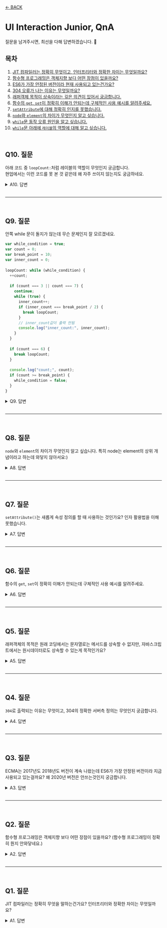 [← BACK](../README.md)

# UI Interaction Junior, QnA

질문을 남겨주시면, 최선을 다해 답변하겠습니다. 🐧

## 목차

1. [JIT 컴파일러는 정확히 무엇이고, 인터프리터와 정확한 차이는 무엇일까요?](#q1-질문)
1. [함수형 프로그래밍은 객체지향 보다 어떤 장점이 있을까요?](#q2-질문)
1. [ES6가 가장 안정된 버전이라 현재 사용되고 있는건가요?](#q3-질문)
1. [304 오류가 나는 이유는 무엇일까요?](#q4-질문)
1. [래퍼객체 목적이 상속이라는 깊은 의견이 있어서 궁금합니다.](#q5-질문)
1. [함수의 `get`, `set`이 정확히 이해가 안되는데 구체적인 사용 예시를 알려주세요.](#q6-질문)
1. [`setAttribute`에 대해 정확히 인지를 못했습니다.](#q7-질문)
1. [`node`와 `element`의 차이가 무엇인지 알고 싶습니다.](#q8-질문)
1. [`while`문 동작 오류 원인을 알고 싶습니다.](#q9-질문)
1. [`while`문 아래에 `레이블`의 역할에 대해 알고 싶습니다.](#q10-질문)

<br/>

## Q10. 질문

아래 코드 중 `loopCount:`처럼 레이블의 역할이 무엇인지 궁금합니다.  
현업에서는 이런 코드를 못 본 것 같은데 왜 자주 쓰이지 않는지도 궁금하네요.

<details>
  <summary>A10. 답변</summary>
  <br/>

  반복문에 레이블(label)을 붙이고, `break`나 `continue` 구문을 사용해 
  반복문의 **어느 위치에서 작업을 멈추고** **어느 위치에서 다시 수행할 지**를 알려줄 수 있습니다.
  레이블 사용법에 대한 상세한 내용은 [label, MDN](https://developer.mozilla.org/ko/docs/Web/JavaScript/Reference/Statements/label) 문서를 참고해보세요.

  ```js
  var count = 10;

  label1:
  while(count-- > 0) {
    
    if (count === 8) {

      label2:
      while(true) {
        count -= 2;
        console.log('label2: while: ', count);
        if (count < 6) {
          console.log('label2: while: count < 6: ', count);
          console.log('label2 → label1 레이블로 continue 점프(↖)');
          continue label1;
        }
      }
    }

    console.log('label1: while: ', count);

  }
  ```

  **출력 결과**

  ```
  label1: while: 9
    label2: while: 6
    label2: while: 4
    label2: while: count < 6: 4
    label2 → label1 레이블로 continue 점프(↖)
  label1: while: 3
  label1: while: 2
  label1: while: 1
  ```

  현업에서 이런 코드를 자주 못 본 이유는 중첩된 반복문 사용이 상대적으로 UI 개발 상에서 자주 사용되지 않았기 때문일 것입니다.
  x, y축을 사용하는 UI를 제어해야 하는 경우라면 레이블을 사용하는 코드를 볼 수도 있을 거에요. :-)
  
</details>

<br />

---

<br />

## Q9. 질문

안쪽 while 문이 돌지가 않는데 무슨 문제인지 잘 모르겠네요.

```js
var while_condition = true;
var count = 0;
var break_point = 10;
var inner_count = 0;

loopCount: while (while_condition) {
  ++count;

  if (count === 3 || count === 7) {
    continue;
    while (true) {
      inner_count++;
      if (inner_count === break_point / 2) {
        break loopCount;
      }
      // inner_count값이 출력 안됨
      console.log("inner_count:", inner_count);
    }
  }

  if (count === 6) {
    break loopCount;
  }

  console.log("count;", count);
  if (count >= break_point) {
    while_condition = false;
  }
}
```

<details>
  <summary>Q9. 답변</summary>
  <br/>

  `count === 3 || count === 7` 조건문 안에 `continue`가 있어서 while 문이 작동하지 않는 것입니다.  
  코드를 아래와 같이 변경한 후 테스트 해보세요.

  ```js
  var while_condition = true;
  var count = 0;
  var break_point = 10;
  var inner_count = 0;

  loopCount: while (while_condition) {
    ++count;

    if (count === 3 || count === 7) {
      continue;
    }

    while (true) {
      inner_count++;
      if (inner_count === break_point / 2) {
        console.log('loopCount 종료 (1)');
        break loopCount;
      }
      console.log('inner_count:', inner_count);
    }

    if (count === 6) {
      console.log('loopCount 종료 (2)');
      break loopCount;
    }

    console.log('count;', count);

    if (count >= break_point) {
      while_condition = false;
    }
  }
  ``` 

  **출력 결과**

  ```sh
  inner_count: 1
  inner_count: 2
  inner_count: 3
  inner_count: 4
  loopCount 종료 (1)
  ```
</details>

<br />

---

<br />

## Q8. 질문

`node`와 `element`의 차이가 무엇인지 알고 싶습니다. 특히 node는 element의 상위 개념이라고 하는데 와닿지 않아서요:)

<details>
  <summary>A8. 답변</summary>
  <!-- <br/> -->

### 인스턴스와 클래스

HTML 문서에 작성된 코드는 단순한 텍스트에 불과 합니다.
이 텍스트를 브라우저가 해석(Parsing)하여 문서의 요소 객체로 생성합니다.

생성된 요소 객체는 HTML 요소 유형에 따라 생성자(클래스)가 다릅니다. 아래 예시에서는
제목(Headling) 요소를 생성하기 위해 HTMLHeadlingElement 클래스가 사용되었습니다.

| 인스턴스                | 클래스(생성자)        |
| ----------------------- | --------------------- |
| `h2.hd.hd-3.page-title` | `HTMLHeadlingElement` |

### 클래스와 상위(super) 클래스

그리고 `HTMLHeadlingElement` 클래스는 부모(상위, 수퍼) 클래스를 가지는데
`HTMLElement`, `Element`, `Node`, `EventTarget`, `Object` 순으로 거슬러 올라갑니다.
쉽게 말해 HTML의 모든 문서에 사용된 요소는 **JavaScript 객체로부터 능력을 상속 받은 하위 객체**입니다.

  <img src="../../assets/instance-class__element-node.png" alt />
  <br/>
  <br/>

### 클래스 상속

JavaScript 객체(Object) → 이벤트 타겟(EventTarget) → 노드(Node) → 요소(Element) → HTML 요소(HTMlElement) 순으로
상위 클래스의 능력을 하위 클래스가 상속받았고, 결과적으로 HTML 제목 요소(HTMLHeadlingElement) 클래스는 부모로부터 물려 받은
능력을 사용할 수 있습니다. (마치 인간(Human) 클래스의 상위 클래스가 포유류(Mammalia), 그 상위 클래스가 척추동물(Vertebrate)인 것처럼)

### 결론

즉, `Element`는 `Node` 클래스로 부터 능력을 상속 받은 클래스입니다. 그러므로 `Element`는 `Node`의 능력을 모두 사용할 수 있습니다.

| 상위 클래스 | 클래스   | 하위 클래스 |
| ----------- | -------- | ----------- |
| 포유류      | 영장류   | 인간        |
| 포유류      | 영장류   | 원숭이      |
| 포유류      | 고래하목 | 고래        |

  <br/>

자연계, **고래하목의 상속 구조**

  <img src="../../assets/instance.png" alt />

</details>

<br />

---

<br />

## Q7. 질문

`setAttribute()`는 새롭게 속성 정의를 할 때 사용하는 것인가요? 인자 활용법을 이해 못했습니다.

<details>
  <summary>A7. 답변</summary>
  <br/>

[setAttribute()](https://developer.mozilla.org/ko/docs/Web/API/Element/setAttribute) 메서드는
요소 노드(ElementNode) 객체의 메서드입니다. 이 메서드는 요소 노드의 속성을 업데이트 합니다.
속성이 이미 존재할 경우 새로운 설정 값으로 업데이트 되지만, 그렇지 않을 경우는 지정된 이름과 값으로 새로운 속성이 설정됩니다.

사용법은 다음과 같습니다. (인자 유형은 모두 **문자**입니다. `속성`, `값`)

```js
ElementNode.setAttribute(name, value);
```

활용 예시 코드를 살펴보세요.

```html
<a class="link__setAttribute" href="./what-is-set-attribute/"
  ><code>setAttribute()</code> 메서드란?</a
>
```

```js
var demoNode = document.querySelector(".link__setAttribute");

// 존재하는 속성 값 업데이트
demoNode.setAttribute("href", "#what-is-set-attribute");

// 존재하지 않는 속성은 추가 설정
demoNode.setAttribute(
  "title",
  "현재 페이지의 setAttribute() 메서드 소개 영역으로 이동"
);
```

DOM 스크립트에 의해 조작된 결과는 다음과 같이 렌더링 됩니다.

```html
<a
  class="link__setAttribute"
  href="#what-is-set-attribute"
  title="현재 페이지의 setAttribute() 메서드 소개 영역으로 이동"
>
  <code>setAttribute()</code> 메서드란?
</a>
```

</details>

<br />

---

<br />

## Q6. 질문

함수의 `get`, `set`이 정확히 이해가 안되는데 구체적인 사용 예시를 알려주세요.

<details>
  <summary>A6. 답변</summary>
  <br/>

간단한 DOM 스크립트 속성 가져오기(GET), 설정하기(SET) 예시를 살펴보면서
함수의 GET, SET 사용 예를 알아보죠. 🐧

_HTML_

```html
<img class="tester" src="./tester.jpg" alt="테스터" />
```

_JavaScript_

```js
var testerNode = document.querySelector(".tester");

// [GET], 속성 값 가져오기
var altValue = testerNode.getAttribute("alt");
console.log(altValue); // '테스터'

// [SET], 속성 값 설정하기
testerNode.setAttribute("alt", "테스터(Tester)");

// [SET → GET], 속성 값 설정 후 설정된 값 가져오기
altValue = testerNode.getAttribute("alt");
console.log(altValue); // '테스터(Tester)'
```

살펴봤듯이 HTML 요소 노드의 속성을 통해 값을 가져올 때는 `get` 값을,
설정할 때는 `set` 접두사가 함수(또는 메서드) 이름에 사용됩니다.

직접 함수를 작성할 경우에도 이러한 이름 작성 패턴이 반영됩니다.

```js
// CSS 속성 값을 반환하는(가져오는) 함수
function getCSS(domNode, property) {
  return window.getComputedStyle(domNode).getPropertyValue(property);
}

// CSS 속성 값을 설정하는 함수
function setCSS(domNode, property, value) {
  domNode.style[property] = value;
}
```

작성된 함수를 사용하는 코드를 살펴보죠. 속성 값을 반환하는(가져오는) 함수는 결과 값을 기억할 변수에 담을 수 있고,
속성 값을 설정하는 함수를 사용하는 경우는 별도로 반환되는 값이 없으므로 변수에 담을 필요가 없습니다.

```js
var testerNode = document.querySelector(".tester");

// DOM 요소 노드의 CSS 속성 값 가져오기
var widthValue = getCSS(testerNode, "width");
var heightValue = getCSS(testerNode, "height");
console.log(widthValue); // '260px'
console.log(heightValue); // '140px'

// DOM 요소 노드의 CSS 속성 값 설정오기
setCSS(testerNode, "width", "520px");
setCSS(testerNode, "height", "280px");
```

</details>

<br />

---

<br />

## Q5. 질문

래퍼객체의 목적은 원래 코딩에서는 문자열로는 메서드를 상속할 수 없지만, 자바스크립트에서는 원시데이터로도 상속할 수 있는게 목적인가요?

<details>
  <summary>A5. 답변</summary>
  <br/>

### 질문 리마인드

래퍼객체 목적이 상속이라는 깊은 의견이 있어서 궁금합니다.
래퍼객체의 목적은 원래 코딩에서는 문자열로는 메서드를 상속할 수 없지만, 자바스크립트에서는 원시데이터로도 상속할 수 있는게 목적인가요?

### 질문 해석 후 답변

질문이 "래퍼 객체의 사용 목적이 상속인가?"라고 이해하고 답변드립니다.

결론부터 이야기 하면 "상속"이 목적이 아닙니다. 굳이 비유하자면 "사용자 편의를 위해 눈에 보이지 않게 작동되는 수단"일 것입니다.

말보다는 예시가 이해하는데 도움이 되겠죠. JavaScript에서 래퍼(Wrapper) 객체를 제공하지 않을 경우, 두 수의 소수점을 제거하고
합을 구하는 프로그램을 작성하려면 다음과 같이 작성해야 합니다.

```js
// Number 객체 생성
var number1Object = new Number(9.12);
// 생성된 Number 객체의 원시 값 추출
var primitiveValueOfNumber1Object = number1Object.valueOf();
// 원시 값 출력
console.log(primitiveValueOfNumber1Object); // 9.12 출력
// 값에서 소수점 제거 (숫자 → 문자로 형 변환 됨)
console.log(primitiveValueOfNumber1Object.toFixed(0)); // "9" 출력
// 문자 → 숫자로 형 변경 (사칙 연산을 수행하기 위한 목적)
number1Object = Number(primitiveValueOfNumber1Object.toFixed(0)); // 9 출력

// Number 객체 생성
var number2Object = new Number(10.45);
// 생성된 Number 객체의 원시 값 추출
var primitiveValueOfNumber2Object = number2Object.valueOf();
// 원시 값 출력
console.log(primitiveValueOfNumber2Object); // 10.45 출력
// 값에서 소수점 제거 (숫자 → 문자로 형 변환 됨)
console.log(primitiveValueOfNumber2Object.toFixed(0)); // "10" 출력
// 문자 → 숫자로 형 변경 (사칙 연산을 수행하기 위한 목적)
number2Object = Number(primitiveValueOfNumber2Object.toFixed(0)); // 10 출력

// -------------------------------------------------------------------------

// 숫자 원시 값 합산
var resultSumNumbers = number1Object + number2Object;
// 두 수의 합으로 연산된 결과 값 출력
console.log(resultSumNumbers); // 19 출력
```

보다시피 단지 두 수의 소수점을 절삭하고 합을 구하고 싶을 뿐인데... 코드가 매우 복잡합니다.
그럼 이어서 래퍼 객체가 제공될 경우 위의 프로그램 작성 코드가 어떻게 바뀌는지 비교해봅시다. 어떤가요? 비교적 코드가 상당히 간결해졌죠.

```js
var resultSumNumbers = Number((9.12).toFixed(0)) + Number((10.45).toFixed(0));
// 두 수의 합으로 연산된 결과 값 출력
console.log(resultSumNumbers); // 19 출력
```

코드를 자세히 뜯어볼까요? 먼저 아래 코드를 살펴봅시다.

```js
(9.12).toFixed(0);
```

`9.12`는 숫자 값입니다. 객체가 아니죠. 그러므로 `.toFixed()` 메서드를 소유할 수 없습니다.
왜냐고요? **객체가 아니니까요.** <u>멤버(members)인 속성 또는 메서드를 소유하려면 객체여야 합니다.</u>
하지만 숫자 값은 원시 값일 뿐, 객체가 아니기에 `.toFixed()`를 가질 수도 사용할 수도 없습니다.
그러므로 메서드를 사용하려면 숫자 값이 아닌, Number 객체가 필요합니다.

```js
var number1Object = new Number(9.12); // Number 객체 생성
number1Object = number1Object.valueOf().toFixed(0); // Number 객체의 메서드 활용
```

앞서 작성된 코드의 결과 값 유형은 문자(String) 입니다. 문자인 경우 사칙연산이 안되므로
문자 유형을 숫자 유형으로 변경해야 합니다. 래퍼 객체가 제공될 경우, 아래와 같이 코드 구문이 간결하게 작성됩니다.

```js
Number((9.12).toFixed(0));
```

반면, 래퍼 객체가 제공되지 않을 경우는 아래와 같이 코드가 장황하고 복잡해집니다.

```js
var number1Object = new Number(9.12); // Number 객체 생성
number1Object = Number(number1Object.valueOf().toFixed(0)); // Number 객체의 메서드 활용
```

### 정리

답변 글에서 "사용자 편의를 위해 눈에 보이지 않게 작동되는 수단"으로 래퍼 객체가 활용된다고 짚어드렸습니다.
예제로 다룬 코드를 비교해서 체험했듯이 JavaScript에서 Number, String, Boolean 래퍼 객체를 제공하기에
값임에도 객체인 것처럼 메서드를 사용할 수 있어 코드를 손쉽게 작성이 가능한 것입니다.

**원시 값은 값일 뿐이고 객체가 아니므로 객체가 가지는 메서드를 사용할 수 없지만, 래퍼 객체를 제공함으로 메서드를 사용할 수 있게 한다.**

```js
var numWrapper = 9; // new Number(9)를 통해 생성된 객체인 것처럼 래핑
var strWrapper = "9px"; // new String('9px')을 통해 생성된 객체인 것처럼 래핑
var booWrapper = false; // new Boolean(false)를 통해 생성된 객체인 것처럼 래핑

// 마치 객체인 것처럼 메서드를 사용할 수 있음
numWrapper.toPrecision(2); // "9.0"
strWrapper.indexOf("p"); // 1
booWrapper.toString(); // 'false'
```

</details>

<br />

---

<br />

## Q4. 질문

`304`로 출력되는 이유는 무엇이고, 304의 정확한 서버측 정의는 무엇인지 궁금합니다.

<details>
  <summary>A4. 답변</summary>
  <br/>

  <img src='../TIL/재완/img/304오류.png' alt />
  <br/>
  <br/>

HTTP 상태 코드 `304`는 "리소스가 수정되지 않았음(Not Modified)". 즉, **서버에 다시 리소스를 요청할 필요가 없는 상태**임을 나타냅니다.

이 말이 가지는 의미는 사용자가 처음 사이트에 방문했을 때는 HTML, CSS, JavaScript 파일과 이미지 파일 등을 서버에 요청해 모두 다운로드 받아야 하지만,
다시 사용자가 사이트에 방문할 때는 자동 캐시(브라우저에서 다운로드 받은 리소스를 기억하는 것을 말함)된 리소스를 서버에 다시 요청하지 않습니다.
이미 받은 리소스를 다시 요청하는 것은 낭비이고 불필요한 일이기 때문입니다.

하지만, 서버의 파일이 업데이트(수정)되면 변경된 파일을 다시 다운로드 받아 사용자가 이용하는 사이트에 반영해야 합니다. 즉, **사용자 브라우저에
캐시된 리소스와 서버의 리소스가 동일한 경우 Not Modified 상태인 것이고 불필요하게 리소스를 서버에 다시 요청하지 않는 것**이라고 이해하시면
좋을 것 같습니다.

> 참고: [304 Not Modified, [MDN]](https://developer.mozilla.org/ko/docs/Web/HTTP/Status/304)

_답변 끝_

---

_질문 내용 이동 됨_

구글링 해보면 `modified`라고 나오는데 직관적으로 안와닿습니다 :)

### [304 Not Modified] - 구글링 검색결과

#### 2.1 Conditional GET Request

HTTP Get 의 특별한 타입으로 요청 메시지에 다음 필드가 있다면 HTTP Conditional Get 으로 변경한다.

```
If-Modified-Since
If-Unmodified-Since
If-Match
If-None-Match
If-Range header fields
```

> ※ 대부분의 브라우저는 HTTP conditional request를 사용하여 자동 캐시 기능을 지원한다.

#### 2.2 304 응답

클라이언트가 조건부 GET 요청을 실행하고 접근이 허용되었지만 문서가 수정되지 않았다면, 서버는 304 상태코드로 응답한다. 304 응답은 메시지-바디 를 절대 포함하면 안된다. 그래서 이것은 항상 헤더 필드후에 처음 공백라인으로 종료된다.

> If the client has performed a conditional GET request and access is allowed, but the document has not been modified, the server SHOULD respond with this status code. The 304 response MUST NOT contain a message-body, and thus is always terminated by the first empty line after the header fields.

만약 304 응답이 현재 캐시되지 않은 엔티티를 지시하면, 캐쉬는 반드시 이 응답을 무시하고 조건없는 요청을 반복해야 한다.

> If a 304 response indicates an entity not currently cached, then the cache MUST disregard the response and repeat the request without the conditional.

</details>

<br/>

---

<br/>

## Q3. 질문

ECMA는 2017년도 2018년도 버전이 계속 나왔는데 ES6가 가장 안정된 버전이라 지금 사용되고 있는걸까요? 왜 2020년 버전은 안쓰는것인지 궁금합니다.

<details>
  <summary>A3. 답변</summary>
  <br/>

JavaScript 즉, [ECMAScript](https://www.ecma-international.org/publications/standards/Ecma-262.htm)는 웹 표준 스크립트 명칭입니다.
1997년 초판 발행 이후, 2015년에 6판이 발행되면서 클래스, 모듈과 같은 새로운 문법이 추가되었습니다. 그 후 매년 새로운 문법이 조금씩 추가되어 발행되고 있습니다.

- 1997.06 초판
- 1998.06 2판
- 1999.06 3판
- 1999.06 중단
- 2009.06 5판
- 2011.06 5.1판
- 2015.06 6판 (클래스, 모듈 문법 추가)
- 2016.06 7판
- 2017.06 8판 (`async`/`await` 추가)
- 2018.06 9판
- 2019.06 10판
- 2020.06 11판

질문은 "왜 2020년 버전은 안쓰는가?" 인데, 웹 환경의 특성상 새로 등장한 기술을 바로 사용할 수 없습니다.
다양한 플랫폼, 브라우저 환경에서 새로운 기술을 지원해야만 쓸 수 있기 때문입니다. 그러니 2020년에 등장한 새 기술을 바로 사용하지 못하는 거죠. 안 하는게 아니라.

그리고 2015년에 등장한 ES6가 안정적이라서 사용되는 것이 아니고, 새 기술을 구형 브라우저에서 해석되도록 구 기술로 변환(컴파일)해주는 도구가 있기 때문에 사용하는 겁니다.
예를 들어 Babel 또는 TypeScript 를 사용할 경우 ES6-9 기술을 사용해 (ES5) 코드로 변환해 오래된 브라우저에서도 호환될 수 있도록 만들어 주기 때문입니다.
이런 도구를 사용할 수 없는 환경에서는 ES6를 사용할 수 없습니다.

ES6, ES7, ES8 등의 새로운 기술이 사용되는 Front-End 개발 환경은 React나 Vue 같은 프레임워크를 사용할 경우입니다. 일반적인 jQuery를 사용하는 개발 환경에서는
ES6가 사용되지 않습니다. 프레임워크와 달리 직접 모듈 번들러와 컴파일러 개발 환경을 구축해야 하기 때문입니다. 결론은 개발 환경에 따라 새로운 ECMAScript를 사용할 수도 있고
아닐 수도 있습니다.

</details>

<br />

---

<br />

## Q2. 질문

함수형 프로그래밍은 객체지향 보다 어떤 장점이 있을까요? (함수형 프로그래밍이 정확히 뭔지 안와닿네요.)

<details>
  <summary>A2. 답변</summary>
  <br/>
  
  해당 질문은 주니어 레벨의 질문은 아니네요. ^^; 그래도 답변 드립니다.

함수형 프로그래밍과 객체 지향 프로그래밍 모두 프로그래밍 방식을 말합니다.
어떤 방식이 낫다, 아니다의 관점으로 접근하기 보다는 상황에 따라 방식을 선택해 사용할 수 있다고 생각해보세요.
예를 들어 목적지에 가기 위해 이용 가능한 교통 수단이 어떤 상황에서는 버스일 것이고, 다른 상황에서는 지하철일 수 있으니까요.
간단하게 동일한 처리를 하는 각 프로그래밍 방식을 비교해보도록 하죠.

### 함수형 프로그래밍

재사용 할 함수를 선언합니다.

```js
// 함수

function getNode(selector, context = document) {
  return context.querySelector(selector);
}

function css(domNode, prop, value) {
  if (!value) {
    return window.getComputedStyle(domNode).getPropertyValue(prop);
  } else {
    domNode.style[prop] = value;
  }
  return domNode;
}
```

선언된 함수를 실행해 처리합니다.

```js
const appNode = getNode(".app");
const appHeaderNode = getNode(".appHeader", appNode);
css(appHeaderNode, "margin", "10vw 0");
css(appHeaderNode, "padding", "20px");
```

또는 변수 참조 없이 아래와 같이 인라인으로 작성할 수도 있습니다.

```js
css(
  css(getNode(".appHeader", getNode(".app")), "margin", "10vw 0"),
  "padding",
  "20px"
);
```

### 객체 지향 프로그래밍

재사용 할 클래스를 선언합니다.

```js
// 클래스

class DomUtils {
  constructor(selector, context) {
    this.domNode = DomUtils.getNode(selector, context);
  }

  static getNode(selector, context = document) {
    if (typeof context === "string") {
      context = DomUtils.getNode(context);
    }
    return context.querySelector(selector);
  }

  css(prop, value) {
    const { domNode } = this;

    if (!value) {
      return window.getComputedStyle(domNode).getPropertyValue(prop);
    } else {
      domNode.style[prop] = value;
    }
    return this;
  }
}
```

클래스를 사용해 새로운 객체를 생성한 다음 객체의 메서드를 활용해 처리합니다.

```js
var appHeader = new DomUtils(".appHeader", ".app");

appHeader.css("margin", "10vw 0").css("padding", "20px");
```

</details>

<br />

---

<br />

## Q1. 질문

JIT 컴파일러는 정확히 무엇을 말하는건가요? 인터프리터와 정확한 차이는 무엇일까요?

<details>
  <summary>A1. 답변</summary>
  <br/>
  컴퓨터 프로그램을 만드는 전통적인 2가지 방법은 인터프리트 방식과 컴파일(정적) 방식이 있습니다.
  이 중 인터프리트 방식은 JavaScript가 동작하는 것처럼 프로그래밍 언어를 브라우저의 JavaScript 엔진이 실시간으로 해석하여
  기계어 코드를 실행합니다. 반면 컴파일(정적) 방식은 JAVA가 동작하는 것처럼 애플리케이션 실행 전에 코드를 기계어로 번역해둔 상태입니다.
  <br/>
  <br/>

| 컴퓨터 프로그램 방식  | 설명                                                                        |
| --------------------- | --------------------------------------------------------------------------- |
| 인터프리트(like 통역) | JavaScript가 작동하는 방식 (실시간 해석이 필요해 상대적으로 느림)           |
| 컴파일(like 번역)     | JAVA가 작동하는 방식 (이미 해석된 코드를 실행하므로 인터프리트에 비해 빠름) |

반면 JIT(just-in-time) 컴파일은 **프로그램을 실제 실행하는 시점에 기계어로 번역하는 컴파일 기법** 입니다.
JIT 컴파일러는 앞서 다룬 인터프리트, 컴파일(정적) 2가지 방식을 혼합한 방식으로 생각할 수 있는데, 실행 시점에서
인터프리트 방식으로 기계어 코드를 생성한 후 그 코드를 캐싱합니다. 캐싱하는 이유는 동일한 함수가 여러 번 호출 때
매번 기계어 코드를 생성하는 것을 방지하기 위함입니다.

| 컴퓨터 프로그램 방식 | 설명                                     |
| -------------------- | ---------------------------------------- |
| JIT 컴파일           | 인터프리트 방식 + 컴파일(정적) 방식 혼합 |

</details>
